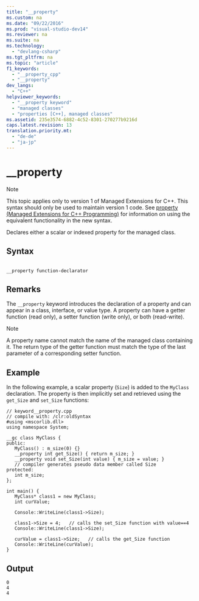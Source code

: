 ```yaml
---
title: "__property"
ms.custom: na
ms.date: "09/22/2016"
ms.prod: "visual-studio-dev14"
ms.reviewer: na
ms.suite: na
ms.technology: 
  - "devlang-csharp"
ms.tgt_pltfrm: na
ms.topic: "article"
f1_keywords: 
  - "__property_cpp"
  - "__property"
dev_langs: 
  - "C++"
helpviewer_keywords: 
  - "__property keyword"
  - "managed classes"
  - "properties [C++], managed classes"
ms.assetid: 235e3574-6882-4c52-8301-270277b9216d
caps.latest.revision: 13
translation.priority.mt: 
  - "de-de"
  - "ja-jp"
---
```

# __property
> [!NOTE]
>  This topic applies only to version 1 of Managed Extensions for C++. This syntax should only be used to maintain version 1 code. See [property (Managed Extensions for C++ Programming)](../vs140/property---c---component-extensions-.md) for information on using the equivalent functionality in the new syntax.  
  
 Declares either a scalar or indexed property for the managed class.  
  
## Syntax  
  
```  
  
__property function-declarator  
```  
  
## Remarks  
 The `__property` keyword introduces the declaration of a property and can appear in a class, interface, or value type. A property can have a getter function (read only), a setter function (write only), or both (read-write).  
  
> [!NOTE]
>  A property name cannot match the name of the managed class containing it. The return type of the getter function must match the type of the last parameter of a corresponding setter function.  
  
## Example  
 In the following example, a scalar property (`Size`) is added to the `MyClass` declaration. The property is then implicitly set and retrieved using the `get_Size` and `set_Size` functions:  
  
```  
// keyword__property.cpp  
// compile with: /clr:oldSyntax  
#using <mscorlib.dll>  
using namespace System;  
  
__gc class MyClass {  
public:  
   MyClass() : m_size(0) {}  
   __property int get_Size() { return m_size; }  
   __property void set_Size(int value) { m_size = value; }  
   // compiler generates pseudo data member called Size  
protected:  
   int m_size;  
};  
  
int main() {  
   MyClass* class1 = new MyClass;  
   int curValue;  
  
   Console::WriteLine(class1->Size);  
  
   class1->Size = 4;   // calls the set_Size function with value==4  
   Console::WriteLine(class1->Size);  
  
   curValue = class1->Size;   // calls the get_Size function  
   Console::WriteLine(curValue);  
}  
```  
  
## Output  
  
```  
0  
4  
4  
```